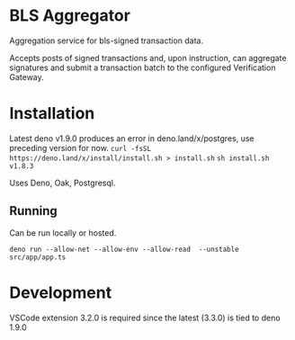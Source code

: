# BLS Aggregator

Aggregation service for bls-signed transaction data.

Accepts posts of signed transactions and, upon instruction, can aggregate
signatures and submit a transaction batch to the configured Verification
Gateway.

# Installation

Latest deno v1.9.0 produces an error in deno.land/x/postgres, use preceding
version for now.
`curl -fsSL https://deno.land/x/install/install.sh > install.sh`
`sh install.sh v1.8.3`

Uses Deno, Oak, Postgresql.

## Running

Can be run locally or hosted.

`deno run --allow-net --allow-env --allow-read  --unstable src/app/app.ts`

# Development

VSCode extension 3.2.0 is required since the latest (3.3.0) is tied to  deno 1.9.0